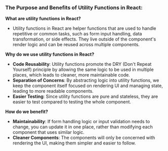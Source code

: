 ### The Purpose and Benefits of Utility Functions in React:

**What are utility functions in React?**

-   Utility functions in React are helper functions that are used to handle repetitive or common tasks, such as form input handling, data transformation, or side effects. They live outside of the component's render logic and can be reused across multiple components.

**Why do we use utility functions in React?**

-   **Code Reusability**: Utility functions promote the DRY (Don't Repeat Yourself) principle by allowing the same logic to be used in multiple places, which leads to cleaner, more maintainable code.
-   **Separation of Concerns**: By abstracting logic into utility functions, we keep the component itself focused on rendering UI and managing state, leading to more readable components.
-   **Easier Testing**: Since utility functions are pure and stateless, they are easier to test compared to testing the whole component.

**How do we benefit?**

-   **Maintainability**: If form handling logic or input validation needs to change, you can update it in one place, rather than modifying each component that uses similar logic.
-   **Cleaner Components**: The components will only be concerned with rendering the UI, making them simpler and easier to follow.
